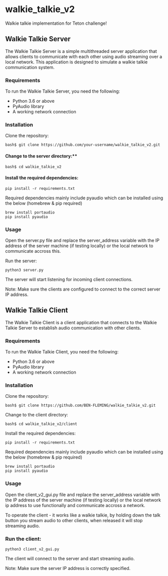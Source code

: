 # walkie_talkie_v2

Walkie talkie implementation for Teton challenge!


## Walkie Talkie Server


The Walkie Talkie Server is a simple multithreaded server application that allows clients to communicate with each other using audio streaming over a local network. This application is designed to simulate a walkie talkie communication system.


### Requirements

To run the Walkie Talkie Server, you need the following:

- Python 3.6 or above
- PyAudio library
- A working network connection


### Installation

Clone the repository:
```
bash$ git clone https://github.com/your-username/walkie_talkie_v2.git
```
#### Change to the server directory:**
```
bash$ cd walkie_talkie_v2
```
#### Install the required dependencies:
```
pip install -r requirements.txt
```
Required dependencies mainly include pyaudio which can be installed using the below (homebrew & pip required)
```
brew install portaudio
pip install pyaudio
```

### Usage

Open the server.py file and replace the server_address variable with the IP address of the server machine (if testing locally) or the local network to communicate accross this.

Run the server:
```
python3 server.py
```
The server will start listening for incoming client connections.

Note: Make sure the clients are configured to connect to the correct server IP address.


## Walkie Talkie Client

The Walkie Talkie Client is a client application that connects to the Walkie Talkie Server to establish audio communication with other clients.


### Requirements
To run the Walkie Talkie Client, you need the following:

- Python 3.6 or above
- PyAudio library
- A working network connection


### Installation

Clone the repository:
```
bash$ git clone https://github.com/BEN-FLEMING/walkie_talkie_v2.git
```
Change to the client directory:
```
bash$ cd walkie_talkie_v2/client
```
Install the required dependencies:
```
pip install -r requirements.txt
```
Required dependencies mainly include pyaudio which can be installed using the below (homebrew & pip required)
```
brew install portaudio
pip install pyaudio
```

### Usage

Open the client_v2_gui.py file and replace the server_address variable with the IP address of the server machine (if testing locally) or the local network ip address to use functionally and communicate accross a network.

To operate the client - it works like a walkie talkie, by holding down the talk button you stream audio to other clients, when released it will stop streaming audio.

### Run the client:
```
python3 client_v2_gui.py
```
The client will connect to the server and start streaming audio.

Note: Make sure the server IP address is correctly specified.

